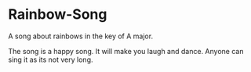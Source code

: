 # Rainbow-Song

A song about rainbows in the key of A major.

The song is a happy song.
It will make you laugh and dance.
Anyone can sing it as its not very long.
